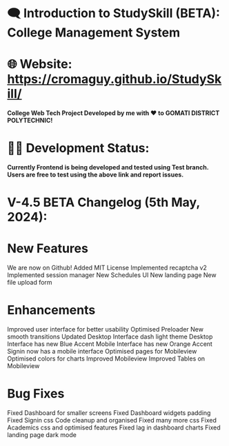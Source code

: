 # 🗨️ Introduction to StudySkill (BETA): College Management System #



# 🌐 Website: https://cromaguy.github.io/StudySkill/ # 
**College Web Tech Project Developed by me with ❤️ to GOMATI DISTRICT POLYTECHNIC!**


# 🧑‍💻 Development Status: #
**Currently Frontend is being developed and tested using Test branch. Users are free to test using the above link and report issues.**

# V-4.5 BETA Changelog (5th May, 2024): #

# New Features #
We are now on Github!
Added MIT License
Implemented recaptcha v2
Implemented session manager
New Schedules UI
New landing page
New file upload form

# Enhancements #
Improved user interface for better usability
Optimised Preloader
New smooth transitions
Updated Desktop Interface dash light theme
Desktop Interface has new Blue Accent
Mobile Interface has new Orange Accent
Signin now has a mobile interface
Optimised pages for Mobileview
Optimised colors for charts
Improved Mobileview
Improved Tables on Mobileview

# Bug Fixes #
Fixed Dashboard for smaller screens
Fixed Dashboard widgets padding
Fixed Signin css
Code cleanup and organised
Fixed many more css
Fixed Academics css and optimised features
Fixed lag in dashboard charts
Fixed landing page dark mode

